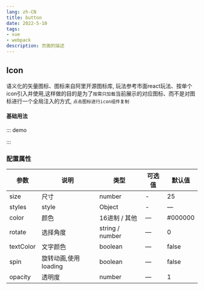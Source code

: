 ```yaml
---
lang: zh-CN
title: button
date: 2022-5-10 
tags:
- vue
- webpack
description: 页面的描述
---
```


## Icon
语义化的矢量图标、图标来自阿里开源图标库, 玩法参考市面react玩法、按单个icon引入并使用,这样做的目的是为了`按需只加载`当前展示的对应图标、而不是对图标进行一个全局注入的方式, `点击图标进行icon组件复制`
#### 基础用法
::: demo
<div class="flex childer-margin10">
    <gf-icon-add-cart-fill class="m15"></gf-icon-add-cart-fill>
    <gf-icon-add-fill class="m15"></gf-icon-add-fill>
    <gf-icon-add-select class="m15"></gf-icon-add-select>
    <gf-icon-arrow-down class="m15"></gf-icon-arrow-down>
</div>
:::

<gf-Icons></gf-Icons>


### 配置属性
| 参数      | 说明    | 类型      | 可选值       | 默认值   |
|---------- |-------- |---------- |-------------  |-------- |
| size     | 尺寸   | number  |   -          |    25    |
| styles     | style   | Object    |  - |     —    |
| color     | 颜色   | 16进制 / 其他    | — | #000000   |
| rotate     | 选择角度   | string / number    | — | 0   |
| textColor     | 文字颜色   | boolean    | — | false   |
| spin     | 旋转动画,使用loading   | boolean    | — | false   |
| opacity     | 透明度   | number    | — | 1   |
